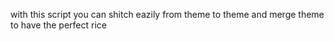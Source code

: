 with this script you can shitch eazily from theme to theme and merge theme to have the perfect rice
